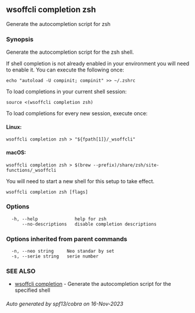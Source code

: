 ## wsoffcli completion zsh

Generate the autocompletion script for zsh

### Synopsis

Generate the autocompletion script for the zsh shell.

If shell completion is not already enabled in your environment you will need
to enable it.  You can execute the following once:

	echo "autoload -U compinit; compinit" >> ~/.zshrc

To load completions in your current shell session:

	source <(wsoffcli completion zsh)

To load completions for every new session, execute once:

#### Linux:

	wsoffcli completion zsh > "${fpath[1]}/_wsoffcli"

#### macOS:

	wsoffcli completion zsh > $(brew --prefix)/share/zsh/site-functions/_wsoffcli

You will need to start a new shell for this setup to take effect.


```
wsoffcli completion zsh [flags]
```

### Options

```
  -h, --help              help for zsh
      --no-descriptions   disable completion descriptions
```

### Options inherited from parent commands

```
  -n, --neo string     Neo standar by set
  -s, --serie string   serie number
```

### SEE ALSO

* [wsoffcli completion](doc/wsoffcli_completion.md)	 - Generate the autocompletion script for the specified shell

###### Auto generated by spf13/cobra on 16-Nov-2023
